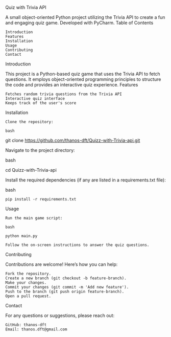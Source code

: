 Quiz with Trivia API

A small object-oriented Python project utilizing the Trivia API to create a fun and engaging quiz game. Developed with PyCharm.
Table of Contents

    Introduction
    Features
    Installation
    Usage
    Contributing
    Contact

Introduction

This project is a Python-based quiz game that uses the Trivia API to fetch questions. It employs object-oriented programming principles to structure the code and provides an interactive quiz experience.
Features

    Fetches random trivia questions from the Trivia API
    Interactive quiz interface
    Keeps track of the user's score

Installation

    Clone the repository:

    bash

git clone https://github.com/thanos-dft/Quizz-with-Trivia-api.git

Navigate to the project directory:

bash

cd Quizz-with-Trivia-api

Install the required dependencies (if any are listed in a requirements.txt file):

bash

    pip install -r requirements.txt

Usage

    Run the main game script:

    bash

    python main.py

    Follow the on-screen instructions to answer the quiz questions.

Contributing

Contributions are welcome! Here’s how you can help:

    Fork the repository.
    Create a new branch (git checkout -b feature-branch).
    Make your changes.
    Commit your changes (git commit -m 'Add new feature').
    Push to the branch (git push origin feature-branch).
    Open a pull request.

Contact

For any questions or suggestions, please reach out:

    GitHub: thanos-dft
    Email: thanos.dft@gmail.com
